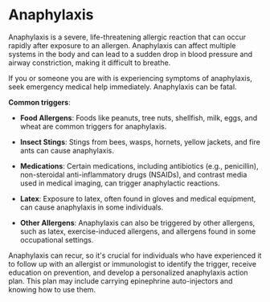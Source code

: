 # Anaphylaxis

Anaphylaxis is a severe, life-threatening allergic reaction that can occur rapidly after exposure to an allergen. Anaphylaxis can affect multiple systems in the body and can lead to a sudden drop in blood pressure and airway constriction, making it difficult to breathe.

If you or someone you are with is experiencing symptoms of anaphylaxis, seek emergency medical help immediately. Anaphylaxis can be fatal.

**Common triggers**:

* **Food Allergens**: Foods like peanuts, tree nuts, shellfish, milk, eggs, and wheat are common triggers for anaphylaxis.

* **Insect Stings**: Stings from bees, wasps, hornets, yellow jackets, and fire ants can cause anaphylaxis.

* **Medications**: Certain medications, including antibiotics (e.g., penicillin), non-steroidal anti-inflammatory drugs (NSAIDs), and contrast media used in medical imaging, can trigger anaphylactic reactions.

* **Latex**: Exposure to latex, often found in gloves and medical equipment, can cause anaphylaxis in some individuals.

* **Other Allergens**: Anaphylaxis can also be triggered by other allergens, such as latex, exercise-induced allergens, and allergens found in some occupational settings.

Anaphylaxis can recur, so it's crucial for individuals who have experienced it to follow up with an allergist or immunologist to identify the trigger, receive education on prevention, and develop a personalized anaphylaxis action plan. This plan may include carrying epinephrine auto-injectors and knowing how to use them.
